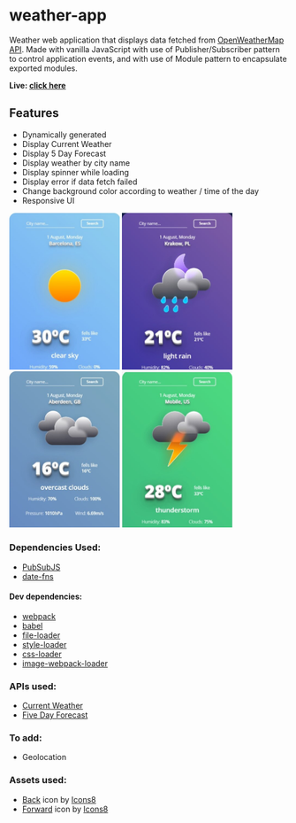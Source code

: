 # weather-app

Weather web application that displays data fetched from [OpenWeatherMap API](https://openweathermap.org/). Made with vanilla JavaScript with use of Publisher/Subscriber pattern to control application events, and with use of Module pattern to encapsulate exported modules.

**Live: [click here](https://husky93.github.io/weather-app/)**

## Features
- Dynamically generated
- Display Current Weather
- Display 5 Day Forecast
- Display weather by city name
- Display spinner while loading
- Display error if data fetch failed
- Change background color according to weather / time of the day
- Responsive UI
 
<img src="https://github.com/husky93/weather-app/blob/main/sunny.jpg?raw=true" width="200"/> <img src="https://github.com/husky93/weather-app/blob/main/night.jpg?raw=true" width="200"/>
<img src="https://github.com/husky93/weather-app/blob/main/cloudy.jpg?raw=true" width="200"/>
<img src="https://github.com/husky93/weather-app/blob/main/thunder.jpg?raw=true" width="200"/>

### Dependencies Used:
- [PubSubJS](https://github.com/mroderick/PubSubJS)
- [date-fns](https://github.com/date-fns/date-fns)

#### Dev dependencies:
- [webpack](https://github.com/webpack/webpack)
- [babel](https://github.com/babel/babel)
- [file-loader](https://github.com/webpack-contrib/file-loader)
- [style-loader](https://github.com/webpack-contrib/style-loader)
- [css-loader](https://github.com/webpack-contrib/css-loader)
- [image-webpack-loader](https://github.com/tcoopman/image-webpack-loader)

### APIs used:
- [Current Weather](https://openweathermap.org/current)
- [Five Day Forecast](https://openweathermap.org/forecast5)

### To add:
- Geolocation

### Assets used:
- <a target="_blank" href="https://icons8.com/icon/RmKPpQoqIwH5/back">Back</a> icon by <a target="_blank" href="https://icons8.com">Icons8</a>
- <a target="_blank" href="https://icons8.com/icon/PgkW7OrWEEv4/forward">Forward</a> icon by <a target="_blank" href="https://icons8.com">Icons8</a>
